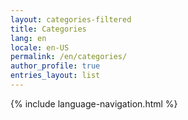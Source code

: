 ```yaml
---
layout: categories-filtered
title: Categories
lang: en
locale: en-US
permalink: /en/categories/
author_profile: true
entries_layout: list
---
```


{% include language-navigation.html %}
